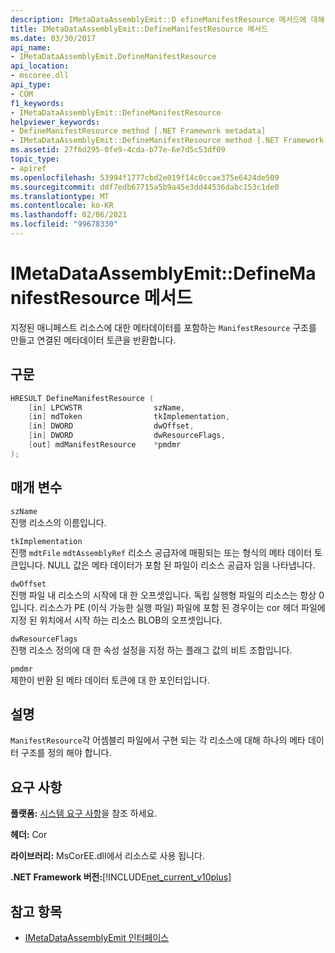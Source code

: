 ```yaml
---
description: IMetaDataAssemblyEmit::D efineManifestResource 메서드에 대해 자세히 알아보세요.
title: IMetaDataAssemblyEmit::DefineManifestResource 메서드
ms.date: 03/30/2017
api_name:
- IMetaDataAssemblyEmit.DefineManifestResource
api_location:
- mscoree.dll
api_type:
- COM
f1_keywords:
- IMetaDataAssemblyEmit::DefineManifestResource
helpviewer_keywords:
- DefineManifestResource method [.NET Framework metadata]
- IMetaDataAssemblyEmit::DefineManifestResource method [.NET Framework metadata]
ms.assetid: 27f6d295-0fe9-4cda-b77e-6e7d5c53df09
topic_type:
- apiref
ms.openlocfilehash: 53994f1777cbd2e019f14c0ccae375e6424de509
ms.sourcegitcommit: ddf7edb67715a5b9a45e3dd44536dabc153c1de0
ms.translationtype: MT
ms.contentlocale: ko-KR
ms.lasthandoff: 02/06/2021
ms.locfileid: "99678330"
---
```

# <a name="imetadataassemblyemitdefinemanifestresource-method"></a>IMetaDataAssemblyEmit::DefineManifestResource 메서드

지정된 매니페스트 리소스에 대한 메타데이터를 포함하는 `ManifestResource` 구조를 만들고 연결된 메타데이터 토큰을 반환합니다.  
  
## <a name="syntax"></a>구문  
  
```cpp  
HRESULT DefineManifestResource (  
    [in] LPCWSTR                szName,
    [in] mdToken                tkImplementation,
    [in] DWORD                  dwOffset,
    [in] DWORD                  dwResourceFlags,  
    [out] mdManifestResource    *pmdmr  
);  
```  
  
## <a name="parameters"></a>매개 변수  

 `szName`  
 진행 리소스의 이름입니다.  
  
 `tkImplementation`  
 진행 `mdtFile` `mdtAssemblyRef` 리소스 공급자에 매핑되는 또는 형식의 메타 데이터 토큰입니다. NULL 값은 메타 데이터가 포함 된 파일이 리소스 공급자 임을 나타냅니다.  
  
 `dwOffset`  
 진행 파일 내 리소스의 시작에 대 한 오프셋입니다. 독립 실행형 파일의 리소스는 항상 0입니다. 리소스가 PE (이식 가능한 실행 파일) 파일에 포함 된 경우이는 cor 헤더 파일에 지정 된 위치에서 시작 하는 리소스 BLOB의 오프셋입니다.  
  
 `dwResourceFlags`  
 진행 리소스 정의에 대 한 속성 설정을 지정 하는 플래그 값의 비트 조합입니다.  
  
 `pmdmr`  
 제한이 반환 된 메타 데이터 토큰에 대 한 포인터입니다.  
  
## <a name="remarks"></a>설명  

 `ManifestResource`각 어셈블리 파일에서 구현 되는 각 리소스에 대해 하나의 메타 데이터 구조를 정의 해야 합니다.  
  
## <a name="requirements"></a>요구 사항  

 **플랫폼:** [시스템 요구 사항](../../get-started/system-requirements.md)을 참조 하세요.  
  
 **헤더:** Cor  
  
 **라이브러리:** MsCorEE.dll에서 리소스로 사용 됩니다.  
  
 **.NET Framework 버전:**[!INCLUDE[net_current_v10plus](../../../../includes/net-current-v10plus-md.md)]  
  
## <a name="see-also"></a>참고 항목

- [IMetaDataAssemblyEmit 인터페이스](imetadataassemblyemit-interface.md)
